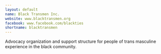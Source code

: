 ```yaml
---
layout: default
name: Black Transmen Inc.
website: www.blacktransmen.org
facebook: www.facebook.com/blackties
shortname: blacktransmen
---
```


Advocacy organization and support structure for people of trans masculine experience in the black community.

